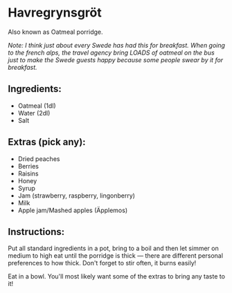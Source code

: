 # Havregrynsgröt

Also known as Oatmeal porridge.

_Note: I think just about every Swede has had this for breakfast. When going to
the french alps, the travel agency bring LOADS of oatmeal on the bus just to
make the Swede guests happy because some people swear by it for breakfast._

## Ingredients:
- Oatmeal (1dl)
- Water (2dl)
- Salt

## Extras (pick any):
- Dried peaches
- Berries
- Raisins
- Honey
- Syrup
- Jam (strawberry, raspberry, lingonberry)
- Milk
- Apple jam/Mashed apples (Äpplemos)

## Instructions:
Put all standard ingredients in a pot, bring to a boil and then let simmer on medium to high eat until the porridge is thick — there are different personal preferences to how thick. Don't forget to stir often, it burns easily!

Eat in a bowl. You'll most likely want some of the extras to bring any taste to it!

